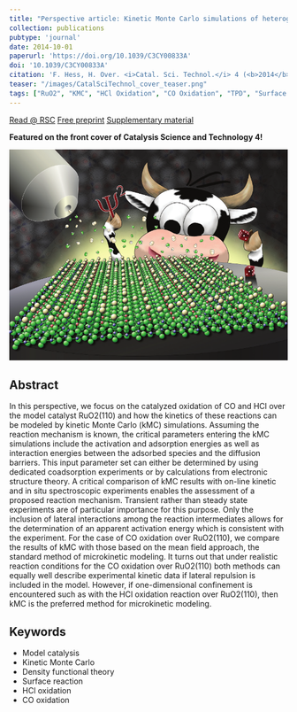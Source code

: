 ```yaml
---
title: "Perspective article: Kinetic Monte Carlo simulations of heterogeneously catalyzed oxidation reactions "
collection: publications
pubtype: 'journal'
date: 2014-10-01
paperurl: 'https://doi.org/10.1039/C3CY00833A'
doi: '10.1039/C3CY00833A'
citation: 'F. Hess, H. Over. <i>Catal. Sci. Technol.</i> 4 (<b>2014</b>) 583-598.'
teaser: "/images/CatalSciTechnol_cover_teaser.png"
tags: ["RuO2", "KMC", "HCl Oxidation", "CO Oxidation", "TPD", "Surface Defects", "Configurational Control", "Lateral Interactions", "Deacon Process", "Cluster Expansion"]
---
```


<i class="fa fa-external-link-alt" aria-hidden="true" title="external link"></i> [Read @ RSC](https://pubs.rsc.org/en/content/articlelanding/2014/cy/c3cy00833a#!divAbstract) [Free preprint](https://pubs.rsc.org/en/content/getauthorversionpdf/C3CY00833A) [Supplementary material](http://www.rsc.org/suppdata/cy/c3/c3cy00833a/c3cy00833a.pdf)

**Featured on the front cover of Catalysis Science and Technology 4!**

<img src="/images/CatalSciTechnol_cover_lowres.png">

Abstract
--------
In this perspective, we focus on the catalyzed oxidation of CO and HCl over the model catalyst RuO2(110) and how the kinetics of these reactions can be modeled by kinetic Monte Carlo (kMC) simulations. Assuming the reaction mechanism is known, the critical parameters entering the kMC simulations include the activation and adsorption energies as well as interaction energies between the adsorbed species and the diffusion barriers. This input parameter set can either be determined by using dedicated coadsorption experiments or by calculations from electronic structure theory. A critical comparison of kMC results with on-line kinetic and in situ spectroscopic experiments enables the assessment of a proposed reaction mechanism. Transient rather than steady state experiments are of particular importance for this purpose. Only the inclusion of lateral interactions among the reaction intermediates allows for the determination of an apparent activation energy which is consistent with the experiment. For the case of CO oxidation over RuO2(110), we compare the results of kMC with those based on the mean field approach, the standard method of microkinetic modeling. It turns out that under realistic reaction conditions for the CO oxidation over RuO2(110) both methods can equally well describe experimental kinetic data if lateral repulsion is included in the model. However, if one-dimensional confinement is encountered such as with the HCl oxidation reaction over RuO2(110), then kMC is the preferred method for microkinetic modeling.

Keywords
--------
* Model catalysis
* Kinetic Monte Carlo
* Density functional theory
* Surface reaction
* HCl oxidation
* CO oxidation

